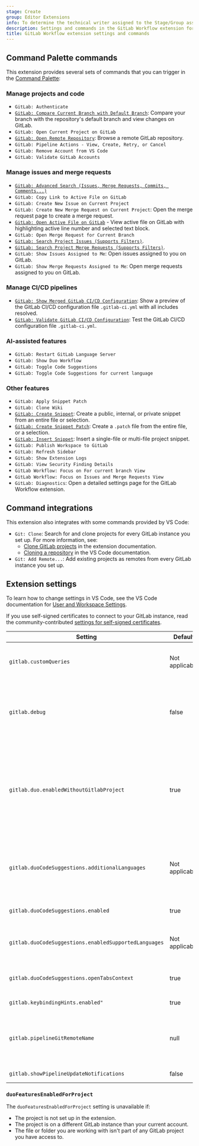```yaml
---
stage: Create
group: Editor Extensions
info: To determine the technical writer assigned to the Stage/Group associated with this page, see https://handbook.gitlab.com/handbook/product/ux/technical-writing/#assignments
description: Settings and commands in the GitLab Workflow extension for VS Code.
title: GitLab Workflow extension settings and commands
---
```


## Command Palette commands

This extension provides several sets of commands that you can trigger in the
[Command Palette](https://code.visualstudio.com/docs/getstarted/userinterface#_command-palette):

### Manage projects and code

- `GitLab: Authenticate`
- [`GitLab: Compare Current Branch with Default Branch`](_index.md#compare-with-default-branch):
  Compare your branch with the repository's default branch and view changes on GitLab.
- `GitLab: Open Current Project on GitLab`
- [`GitLab: Open Remote Repository`](remote_urls.md): Browse a remote GitLab repository.
- `GitLab: Pipeline Actions - View, Create, Retry, or Cancel`
- `GitLab: Remove Account from VS Code`
- `GitLab: Validate GitLab Accounts`

### Manage issues and merge requests

- [`GitLab: Advanced Search (Issues, Merge Requests, Commits, Comments...)`](_index.md#search-issues-and-merge-requests)
- `GitLab: Copy Link to Active File on GitLab`
- `GitLab: Create New Issue on Current Project`
- `GitLab: Create New Merge Request on Current Project`: Open the merge request page to create a merge request.
- [`GitLab: Open Active File on GitLab`](_index.md#open-current-file-in-gitlab-ui) -
  View active file on GitLab with highlighting active line number and selected text block.
- `GitLab: Open Merge Request for Current Branch`
- [`GitLab: Search Project Issues (Supports Filters)`](_index.md#search-issues-and-merge-requests).
- [`GitLab: Search Project Merge Requests (Supports Filters)`](_index.md#search-issues-and-merge-requests).
- `GitLab: Show Issues Assigned to Me`: Open issues assigned to you on GitLab.
- `GitLab: Show Merge Requests Assigned to Me`: Open merge requests assigned to you on GitLab.

### Manage CI/CD pipelines

- [`GitLab: Show Merged GitLab CI/CD Configuration`](cicd.md#show-merged-gitlab-cicd-configuration):
  Show a preview of the GitLab CI/CD configuration file `.gitlab-ci.yml` with all includes resolved.
- [`GitLab: Validate GitLab CI/CD Configuration`](cicd.md#test-gitlab-cicd-configuration):
  Test the GitLab CI/CD configuration file `.gitlab-ci.yml`.

### AI-assisted features

- `GitLab: Restart GitLab Language Server`
- `GitLab: Show Duo Workflow`
- `GitLab: Toggle Code Suggestions`
- `GitLab: Toggle Code Suggestions for current language`

### Other features

- `GitLab: Apply Snippet Patch`
- `GitLab: Clone Wiki`
- [`GitLab: Create Snippet`](_index.md#create-a-snippet): Create a public, internal, or private snippet
  from an entire file or selection.
- [`GitLab: Create Snippet Patch`](_index.md#create-a-patch-file): Create a `.patch` file from the entire file, or a selection.
- [`GitLab: Insert Snippet`](_index.md#insert-a-snippet): Insert a single-file or multi-file project snippet.
- `GitLab: Publish Workspace to GitLab`
- `GitLab: Refresh Sidebar`
- `GitLab: Show Extension Logs`
- `GitLab: View Security Finding Details`
- `GitLab Workflow: Focus on For current branch View`
- `GitLab Workflow: Focus on Issues and Merge Requests View`
- `GitLab: Diagnostics`: Open a detailed settings page for the GitLab Workflow extension.

## Command integrations

This extension also integrates with some commands provided by VS Code:

- `Git: Clone`: Search for and clone projects for every GitLab instance you set up. For more information, see:
  - [Clone GitLab projects](remote_urls.md#clone-a-git-project)
    in the extension documentation.
  - [Cloning a repository](https://code.visualstudio.com/docs/sourcecontrol/overview#_cloning-a-repository)
    in the VS Code documentation.
- `Git: Add Remote...`: Add existing projects as remotes from every GitLab instance you set up.

## Extension settings

To learn how to change settings in VS Code, see the VS Code documentation for
[User and Workspace Settings](https://code.visualstudio.com/docs/configure/settings).

If you use self-signed certificates to connect to your GitLab instance, read the community-contributed
[settings for self-signed certificates](troubleshooting.md#configure-self-signed-certificates).

| Setting | Default | Information |
| ------- | ------- | ----------- |
| `gitlab.customQueries` | Not applicable | Defines the search queries that retrieves the items shown on the GitLab Panel. For more information, see [Custom Queries documentation](custom_queries.md). |
| `gitlab.debug` | false | Set to `true` to enable debug mode. Debug mode improves error stack traces because the extension uses source maps to understand minified code. Debug mode also shows debug log messages in the [extension logs](troubleshooting.md#view-log-files). |
| `gitlab.duo.enabledWithoutGitlabProject` | true | Set to `true` to keep GitLab Duo features enabled if the extension can't retrieve the project's `duoFeaturesEnabledForProject` setting. When `false`, all GitLab Duo features are disabled if the extension can't retrieve the project's `duoFeaturesEnabledForProject` setting. See [`duoFeaturesEnabledForProject` setting](#duofeaturesenabledforproject). |
| `gitlab.duoCodeSuggestions.additionalLanguages` | Not applicable | (Experimental.) To expand the list of [officially supported languages](../../user/project/repository/code_suggestions/supported_extensions.md#supported-languages-by-ide) for Code Suggestions, provide an array of the [language identifiers](https://code.visualstudio.com/docs/languages/identifiers#_known-language-identifiers). Code suggestions quality for the added languages might not be optimal. |
| `gitlab.duoCodeSuggestions.enabled` | true | Toggle to enable or disable AI-assisted code suggestions. |
| `gitlab.duoCodeSuggestions.enabledSupportedLanguages` | Not applicable | The [supported languages](../../user/project/repository/code_suggestions/supported_extensions.md#supported-languages-by-ide) for which to enable Code Suggestions. By default, all supported languages are enabled. |
| `gitlab.duoCodeSuggestions.openTabsContext` | true | Toggle to enable or disable sending of context across open tabs to improve Code Suggestions. |
| `gitlab.keybindingHints.enabled"` | true | Enable keybinding hints for GitLab Duo. |
| `gitlab.pipelineGitRemoteName` | null | The name of the Git remote name corresponding to the GitLab repository with your pipelines. If set to `null` or missing, then the extension uses the same remote as for the non-pipeline features. |
| `gitlab.showPipelineUpdateNotifications` | false | Set to `true` to show an alert when a pipeline completes. |

### `duoFeaturesEnabledForProject`

The `duoFeaturesEnabledForProject` setting is unavailable if:

- The project is not set up in the extension.
- The project is on a different GitLab instance than your current account.
- The file or folder you are working with isn't part of any GitLab project you have access to.
